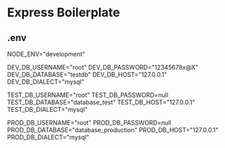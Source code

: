 # Express Boilerplate

## .env
NODE_ENV="development"

DEV_DB_USERNAME="root"
DEV_DB_PASSWORD="12345678x@X"
DEV_DB_DATABASE="testdb"
DEV_DB_HOST="127.0.0.1"
DEV_DB_DIALECT="mysql"

TEST_DB_USERNAME="root"
TEST_DB_PASSWORD=null
TEST_DB_DATABASE="database_test"
TEST_DB_HOST="127.0.0.1"
TEST_DB_DIALECT="mysql"

PROD_DB_USERNAME="root"
PROD_DB_PASSWORD=null
PROD_DB_DATABASE="database_production"
PROD_DB_HOST="127.0.0.1"
PROD_DB_DIALECT="mysql"
